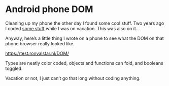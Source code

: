 <!--
  date: 2012-06-30
  modified: 2020-05-31
  slug: android-phone-dom
  type: post
  categories: code, HTML, JavaScript
-->

# Android phone DOM

<p>Cleaning up my phone the other day I found some cool stuff. Two years ago I coded <a href="/?p=604">some stuff</a> while I was on vacation. This was also on it&#8230;</p>
<p><!--more--></p>
<p>Anyway, here&#8217;s a little thing I wrote on a phone to see what the DOM on that phone browser really looked like.</p>
<p><a href="https://test.ronvalstar.nl/DOM/">https://test.ronvalstar.nl/DOM/</a></p>
<p>Types are neatly color coded, objects and functions can fold, and booleans toggled.</p>
<p>Vacation or not, I just can&#8217;t go that long without coding anything.</p>
